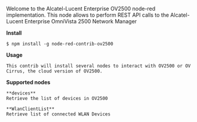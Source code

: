 
Welcome to the Alcatel-Lucent Enterprise OV2500 node-red implementation.
This node allows to perform REST API calls to the Alcatel-Lucent Enterprise OmniVista 2500 Network Manager

**Install**

`$ npm install -g node-red-contrib-ov2500`

**Usage**

 

```
This contrib will install several nodes to interact with OV2500 or OV Cirrus, the cloud version of OV2500. 

```

**Supported nodes**

```
**devices**
Retrieve the list of devices in OV2500
```
```
**WlanClientList** 
Retrieve list of connected WLAN Devices
```
